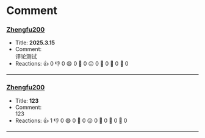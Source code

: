 # Comment

### [**Zhengfu200**](https://github.com/Zhengfu200)
- Title: **2025.3.15**    
- Comment:    
  评论测试
- Reactions: 👍 0 👎 0 😄 0 🎉 0 😕 0 💖 0 🚀 0 👀 0

---
### [**Zhengfu200**](https://github.com/Zhengfu200)
- Title: **123**    
- Comment:    
  123
- Reactions: 👍 1 👎 0 😄 0 🎉 0 😕 0 💖 0 🚀 0 👀 0

---
